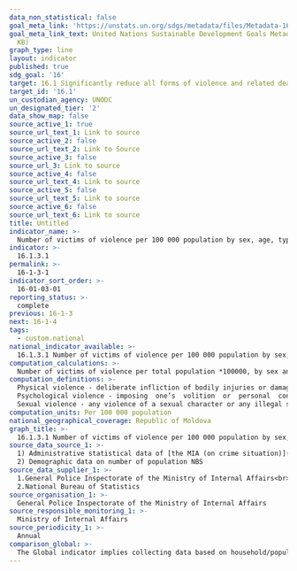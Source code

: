 ```yaml
---
data_non_statistical: false
goal_meta_link: 'https://unstats.un.org/sdgs/metadata/files/Metadata-16-01-03.pdf '
goal_meta_link_text: United Nations Sustainable Development Goals Metadata (PDF 217
  KB)
graph_type: line
layout: indicator
published: true
sdg_goal: '16'
target: 16.1 Significantly reduce all forms of violence and related death rates everywhere
target_id: '16.1'
un_custodian_agency: UNODC
un_designated_tier: '2'
data_show_map: false
source_active_1: true
source_url_text_1: Link to source
source_active_2: false
source_url_text_2: Link to Source
source_active_3: false
source_url_3: Link to source
source_active_4: false
source_url_text_4: Link to source
source_active_5: false
source_url_text_5: Link to source
source_active_6: false
source_url_text_6: Link to source
title: Untitled
indicator_name: >-
  Number of victims of violence per 100 000 population by sex, age, types of violence
indicator: >-
  16.1.3.1
permalink: >-
  16-1-3-1
indicator_sort_order: >-
  16-01-03-01
reporting_status: >-
  complete
previous: 16-1-3
next: 16-1-4
tags:
  - custom.national
national_indicator_available: >-
  16.1.3.1 Number of victims of violence per 100 000 population by sex, age, types of violence
computation_calculations: >-
  Number of victims of violence per total population *100000, by sex and age, and types of violence: physical, psychological and sexual
computation_definitions: >-
  Physical violence - deliberate infliction of bodily injuries or damage to health by hitting, pushing, tossing, pulling  by  the  hair,  stinging,  cutting,  burning,  strangling,  biting,  in  any  form  and  of  any intensity; by poisoning, intoxicating, or other similar actions;<br> 
  Psychological violence - imposing  one’s  volition  or  personal  control  by  causing  tension  and mental  suffering  including  ridiculing,  swearing,  insulting,  derogatory  nicknaming;  blackmailing; the  intentional  destruction  of  objects;  verbal  threats;  the  demonstrative  showing  of  fire  arms  or hitting  domestic  animals;  neglect;  meddling  in  the personal  lives  of  others;  acts  of  jealousy; imposing  isolation  by  detention,  including  detention  in  the  family  dwelling;  isolation  from  the family,  community,  friends;  prohibiting  professional  accomplishment,  prohibiting  attendance  at educational  institutions;  seizure  of  identity  documents;  deprivation  of  access  to  information;  or other similar actions; <br> 
  Sexual violence - any violence of a sexual character or any illegal sexual conduct within the family or   within   other   interpersonal   relationships,   such   as   marital   rape;   prohibiting   the   use   of contraception; sexual harassment; any unwanted, imposed sexual conduct; forced prostitution; any illegal  sexual  conduct  with  a  minor  family  member, including  fondling,  kissing,  setting  the  child into poses or other unwanted touching with sexual connotations; or other similar actions. (art. 2 of the Law No. 45 dated 01.03.2007 on Preventing and Combating Family Violence)
computation_units: Per 100 000 population
national_geographical_coverage: Republic of Moldova
graph_title: >-
  16.1.3.1 Number of victims of violence per 100 000 population by sex, age, types of violence
source_data_source_1: >-
  1) Administrative statistical data of [the MIA (on crime situation)](https://mai.gov.md/ro/date-statistice)<br> 
  2) Demographic data on number of population NBS
source_data_supplier_1: >-
  1.General Police Inspectorate of the Ministry of Internal Affairs<br> 
  2.National Bureau of Statistics
source_organisation_1: >-
  General Police Inspectorate of the Ministry of Internal Affairs
source_responsible_monitoring_1: >-
  Ministry of Internal Affairs
source_periodicity_1: >-
  Annual
comparison_global: >-
  The Global indicator implies collecting data based on household/population surveys, while the National Indicator is collected based on administrative sources of the MIA
---
```

